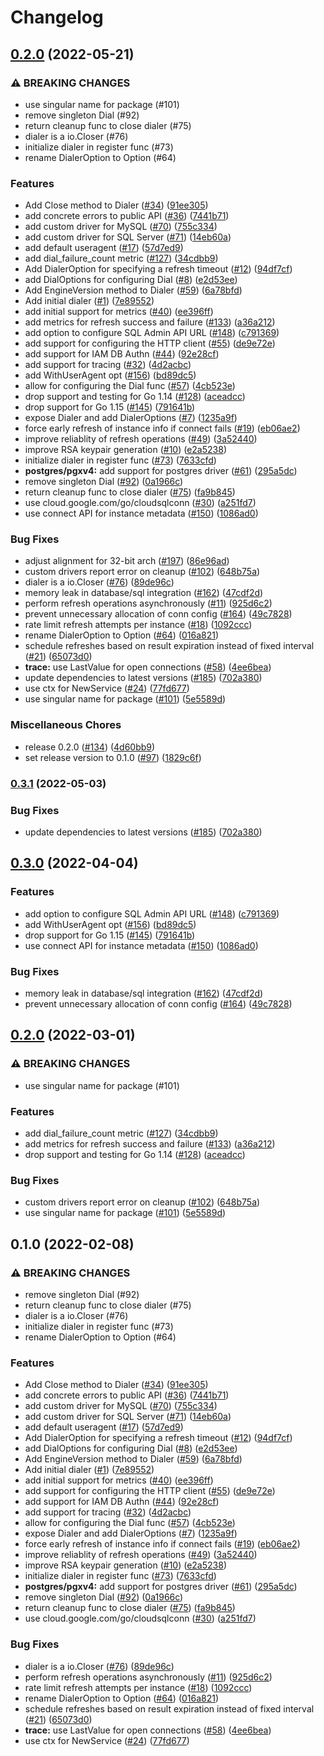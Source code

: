 # Changelog

## [0.2.0](https://github.com/renovate-bot/cloud-sql-go-connector/compare/v0.3.1...v0.2.0) (2022-05-21)


### ⚠ BREAKING CHANGES

* use singular name for package (#101)
* remove singleton Dial (#92)
* return cleanup func to close dialer (#75)
* dialer is a io.Closer (#76)
* initialize dialer in register func (#73)
* rename DialerOption to Option (#64)

### Features

* Add Close method to Dialer ([#34](https://github.com/renovate-bot/cloud-sql-go-connector/issues/34)) ([91ee305](https://github.com/renovate-bot/cloud-sql-go-connector/commit/91ee305b6af83d48ba5fc445ad1191fd99785079))
* add concrete errors to public API ([#36](https://github.com/renovate-bot/cloud-sql-go-connector/issues/36)) ([7441b71](https://github.com/renovate-bot/cloud-sql-go-connector/commit/7441b7176d8bce5d2e054aa7e53f1509aece9898))
* add custom driver for MySQL ([#70](https://github.com/renovate-bot/cloud-sql-go-connector/issues/70)) ([755c334](https://github.com/renovate-bot/cloud-sql-go-connector/commit/755c3344f28e33d18a1d7acc414352ee73e39d8a))
* add custom driver for SQL Server ([#71](https://github.com/renovate-bot/cloud-sql-go-connector/issues/71)) ([14eb60a](https://github.com/renovate-bot/cloud-sql-go-connector/commit/14eb60a88532dd81cda4d602d044c98013ee0af6))
* add default useragent ([#17](https://github.com/renovate-bot/cloud-sql-go-connector/issues/17)) ([57d7ed9](https://github.com/renovate-bot/cloud-sql-go-connector/commit/57d7ed9da73c731196bdc5120134b6dec72d9c68))
* add dial_failure_count metric ([#127](https://github.com/renovate-bot/cloud-sql-go-connector/issues/127)) ([34cdbb9](https://github.com/renovate-bot/cloud-sql-go-connector/commit/34cdbb92efa6f186bd8afdde3c8dcc810e77911e))
* Add DialerOption for specifying a refresh timeout ([#12](https://github.com/renovate-bot/cloud-sql-go-connector/issues/12)) ([94df7cf](https://github.com/renovate-bot/cloud-sql-go-connector/commit/94df7cfa21dc60463afb1ad3519455d507d610f3))
* add DialOptions for configuring Dial  ([#8](https://github.com/renovate-bot/cloud-sql-go-connector/issues/8)) ([e2d53ee](https://github.com/renovate-bot/cloud-sql-go-connector/commit/e2d53ee6c66ba58114d8a49ca86f0eb3a56ce481))
* Add EngineVersion method to Dialer ([#59](https://github.com/renovate-bot/cloud-sql-go-connector/issues/59)) ([6a78bfd](https://github.com/renovate-bot/cloud-sql-go-connector/commit/6a78bfd4a73807e4fce455ae0d6cd4f531710edd))
* Add initial dialer ([#1](https://github.com/renovate-bot/cloud-sql-go-connector/issues/1)) ([7e89552](https://github.com/renovate-bot/cloud-sql-go-connector/commit/7e8955216cc91999e3d8d17ed9eced8f63564ca7))
* add initial support for metrics ([#40](https://github.com/renovate-bot/cloud-sql-go-connector/issues/40)) ([ee396ff](https://github.com/renovate-bot/cloud-sql-go-connector/commit/ee396fffb10ea52af9072d0fdd09a8b4e9d4b736))
* add metrics for refresh success and failure ([#133](https://github.com/renovate-bot/cloud-sql-go-connector/issues/133)) ([a36a212](https://github.com/renovate-bot/cloud-sql-go-connector/commit/a36a212dbd30474721669f10fbfda1e76a22d325))
* add option to configure SQL Admin API URL ([#148](https://github.com/renovate-bot/cloud-sql-go-connector/issues/148)) ([c791369](https://github.com/renovate-bot/cloud-sql-go-connector/commit/c79136972083480d16f65a4696a7747bae942afe))
* add support for configuring the HTTP client ([#55](https://github.com/renovate-bot/cloud-sql-go-connector/issues/55)) ([de9e72e](https://github.com/renovate-bot/cloud-sql-go-connector/commit/de9e72e1dc6961f6b6ed3fe9cf4381344dd5fa37))
* add support for IAM DB Authn ([#44](https://github.com/renovate-bot/cloud-sql-go-connector/issues/44)) ([92e28cf](https://github.com/renovate-bot/cloud-sql-go-connector/commit/92e28cfccd573c0908588ad3594ef9de403e5e51))
* add support for tracing ([#32](https://github.com/renovate-bot/cloud-sql-go-connector/issues/32)) ([4d2acbc](https://github.com/renovate-bot/cloud-sql-go-connector/commit/4d2acbcecb11acbbc58f95c711051a02fb31e82f))
* add WithUserAgent opt ([#156](https://github.com/renovate-bot/cloud-sql-go-connector/issues/156)) ([bd89dc5](https://github.com/renovate-bot/cloud-sql-go-connector/commit/bd89dc50bb50d1d6ff9cf5a146071b307a54683a))
* allow for configuring the Dial func ([#57](https://github.com/renovate-bot/cloud-sql-go-connector/issues/57)) ([4cb523e](https://github.com/renovate-bot/cloud-sql-go-connector/commit/4cb523e80b4a388b37c8ce251a533a3b8d370029))
* drop support and testing for Go 1.14 ([#128](https://github.com/renovate-bot/cloud-sql-go-connector/issues/128)) ([aceadcc](https://github.com/renovate-bot/cloud-sql-go-connector/commit/aceadcc4835b6fe18639a696755302bb00f82bc2))
* drop support for Go 1.15 ([#145](https://github.com/renovate-bot/cloud-sql-go-connector/issues/145)) ([791641b](https://github.com/renovate-bot/cloud-sql-go-connector/commit/791641bb2d0ab93955b218b9bc6f5335b8ead243))
* expose Dialer and add DialerOptions ([#7](https://github.com/renovate-bot/cloud-sql-go-connector/issues/7)) ([1235a9f](https://github.com/renovate-bot/cloud-sql-go-connector/commit/1235a9f62beb678f18695afc6d22d0b8e6b7b506))
* force early refresh of instance info if connect fails ([#19](https://github.com/renovate-bot/cloud-sql-go-connector/issues/19)) ([eb06ae2](https://github.com/renovate-bot/cloud-sql-go-connector/commit/eb06ae26609cbc46fa65e50c080508d53ec0b9c2))
* improve reliablity of refresh operations ([#49](https://github.com/renovate-bot/cloud-sql-go-connector/issues/49)) ([3a52440](https://github.com/renovate-bot/cloud-sql-go-connector/commit/3a5244075f68f3c95f26218f9008bb7451934f80))
* improve RSA keypair generation ([#10](https://github.com/renovate-bot/cloud-sql-go-connector/issues/10)) ([e2a5238](https://github.com/renovate-bot/cloud-sql-go-connector/commit/e2a52388ff047144272089db60cb0b1fce7c16bf))
* initialize dialer in register func ([#73](https://github.com/renovate-bot/cloud-sql-go-connector/issues/73)) ([7633cfd](https://github.com/renovate-bot/cloud-sql-go-connector/commit/7633cfd2eaadeef065686f85ae9f2faa5087e917))
* **postgres/pgxv4:** add support for postgres driver ([#61](https://github.com/renovate-bot/cloud-sql-go-connector/issues/61)) ([295a5dc](https://github.com/renovate-bot/cloud-sql-go-connector/commit/295a5dcfbdaeb12884333e678f8b9f7f44de2b46))
* remove singleton Dial ([#92](https://github.com/renovate-bot/cloud-sql-go-connector/issues/92)) ([0a1966c](https://github.com/renovate-bot/cloud-sql-go-connector/commit/0a1966c4fe0400e8dcd14b2531db20ad7bc10855))
* return cleanup func to close dialer ([#75](https://github.com/renovate-bot/cloud-sql-go-connector/issues/75)) ([fa9b845](https://github.com/renovate-bot/cloud-sql-go-connector/commit/fa9b84576a7adcf8f0ad4296723685d681ada89e))
* use cloud.google.com/go/cloudsqlconn ([#30](https://github.com/renovate-bot/cloud-sql-go-connector/issues/30)) ([a251fd7](https://github.com/renovate-bot/cloud-sql-go-connector/commit/a251fd727813223dc08f40bc5060add3235564e6))
* use connect API for instance metadata ([#150](https://github.com/renovate-bot/cloud-sql-go-connector/issues/150)) ([1086ad0](https://github.com/renovate-bot/cloud-sql-go-connector/commit/1086ad01cc7907051147d572f4f27ab1ba538027))


### Bug Fixes

* adjust alignment for 32-bit arch ([#197](https://github.com/renovate-bot/cloud-sql-go-connector/issues/197)) ([86e96ad](https://github.com/renovate-bot/cloud-sql-go-connector/commit/86e96adf30cbc82ba170dc70ce4d0694a3b595ce))
* custom drivers report error on cleanup ([#102](https://github.com/renovate-bot/cloud-sql-go-connector/issues/102)) ([648b75a](https://github.com/renovate-bot/cloud-sql-go-connector/commit/648b75a4d8e43b3641d827086047a9c6783c1306))
* dialer is a io.Closer ([#76](https://github.com/renovate-bot/cloud-sql-go-connector/issues/76)) ([89de96c](https://github.com/renovate-bot/cloud-sql-go-connector/commit/89de96c2a4d636cc3dfe44aa1b47ab3492d5cf0c))
* memory leak in database/sql integration ([#162](https://github.com/renovate-bot/cloud-sql-go-connector/issues/162)) ([47cdf2d](https://github.com/renovate-bot/cloud-sql-go-connector/commit/47cdf2da2230801b591bf4f459bfcbe7e9432cd1))
* perform refresh operations asynchronously ([#11](https://github.com/renovate-bot/cloud-sql-go-connector/issues/11)) ([925d6c2](https://github.com/renovate-bot/cloud-sql-go-connector/commit/925d6c2686d519d182dc196c752ed0c7edb0e28c))
* prevent unnecessary allocation of conn config ([#164](https://github.com/renovate-bot/cloud-sql-go-connector/issues/164)) ([49c7828](https://github.com/renovate-bot/cloud-sql-go-connector/commit/49c782809aff84b6141027f1a2634b0a0db2b18a))
* rate limit refresh attempts per instance ([#18](https://github.com/renovate-bot/cloud-sql-go-connector/issues/18)) ([1092ccc](https://github.com/renovate-bot/cloud-sql-go-connector/commit/1092ccc04361293f6ea07fdc97cde30cf1cb1866))
* rename DialerOption to Option ([#64](https://github.com/renovate-bot/cloud-sql-go-connector/issues/64)) ([016a821](https://github.com/renovate-bot/cloud-sql-go-connector/commit/016a821ba191b7b2117c7d240507e32c289e3f0e))
* schedule refreshes based on result expiration instead of fixed interval ([#21](https://github.com/renovate-bot/cloud-sql-go-connector/issues/21)) ([65073d0](https://github.com/renovate-bot/cloud-sql-go-connector/commit/65073d0ea9582abbe01c7ca0698681624e3c7834))
* **trace:** use LastValue for open connections ([#58](https://github.com/renovate-bot/cloud-sql-go-connector/issues/58)) ([4ee6bea](https://github.com/renovate-bot/cloud-sql-go-connector/commit/4ee6bea069c196454dd48034457a16ba416b725c))
* update dependencies to latest versions ([#185](https://github.com/renovate-bot/cloud-sql-go-connector/issues/185)) ([702a380](https://github.com/renovate-bot/cloud-sql-go-connector/commit/702a3802d0383c0d71277779d80d62a5e5c23157))
* use ctx for NewService ([#24](https://github.com/renovate-bot/cloud-sql-go-connector/issues/24)) ([77fd677](https://github.com/renovate-bot/cloud-sql-go-connector/commit/77fd677ccb827feb89e6bb41eb45c22f3a2b1861))
* use singular name for package ([#101](https://github.com/renovate-bot/cloud-sql-go-connector/issues/101)) ([5e5589d](https://github.com/renovate-bot/cloud-sql-go-connector/commit/5e5589db3bb0a86d9c167cd6b85358535238176a))


### Miscellaneous Chores

* release 0.2.0 ([#134](https://github.com/renovate-bot/cloud-sql-go-connector/issues/134)) ([4d60bb9](https://github.com/renovate-bot/cloud-sql-go-connector/commit/4d60bb908c58cb1a01dd5827e785477895c45cb8))
* set release version to 0.1.0 ([#97](https://github.com/renovate-bot/cloud-sql-go-connector/issues/97)) ([1829c6f](https://github.com/renovate-bot/cloud-sql-go-connector/commit/1829c6f3f8071304d4d6c4ed9bc726fd71e78c9d))

### [0.3.1](https://github.com/GoogleCloudPlatform/cloud-sql-go-connector/compare/v0.3.0...v0.3.1) (2022-05-03)


### Bug Fixes

* update dependencies to latest versions ([#185](https://github.com/GoogleCloudPlatform/cloud-sql-go-connector/issues/185)) ([702a380](https://github.com/GoogleCloudPlatform/cloud-sql-go-connector/commit/702a3802d0383c0d71277779d80d62a5e5c23157))

## [0.3.0](https://github.com/GoogleCloudPlatform/cloud-sql-go-connector/compare/v0.2.0...v0.3.0) (2022-04-04)


### Features

* add option to configure SQL Admin API URL ([#148](https://github.com/GoogleCloudPlatform/cloud-sql-go-connector/issues/148)) ([c791369](https://github.com/GoogleCloudPlatform/cloud-sql-go-connector/commit/c79136972083480d16f65a4696a7747bae942afe))
* add WithUserAgent opt ([#156](https://github.com/GoogleCloudPlatform/cloud-sql-go-connector/issues/156)) ([bd89dc5](https://github.com/GoogleCloudPlatform/cloud-sql-go-connector/commit/bd89dc50bb50d1d6ff9cf5a146071b307a54683a))
* drop support for Go 1.15 ([#145](https://github.com/GoogleCloudPlatform/cloud-sql-go-connector/issues/145)) ([791641b](https://github.com/GoogleCloudPlatform/cloud-sql-go-connector/commit/791641bb2d0ab93955b218b9bc6f5335b8ead243))
* use connect API for instance metadata ([#150](https://github.com/GoogleCloudPlatform/cloud-sql-go-connector/issues/150)) ([1086ad0](https://github.com/GoogleCloudPlatform/cloud-sql-go-connector/commit/1086ad01cc7907051147d572f4f27ab1ba538027))


### Bug Fixes

* memory leak in database/sql integration ([#162](https://github.com/GoogleCloudPlatform/cloud-sql-go-connector/issues/162)) ([47cdf2d](https://github.com/GoogleCloudPlatform/cloud-sql-go-connector/commit/47cdf2da2230801b591bf4f459bfcbe7e9432cd1))
* prevent unnecessary allocation of conn config ([#164](https://github.com/GoogleCloudPlatform/cloud-sql-go-connector/issues/164)) ([49c7828](https://github.com/GoogleCloudPlatform/cloud-sql-go-connector/commit/49c782809aff84b6141027f1a2634b0a0db2b18a))

## [0.2.0](https://github.com/GoogleCloudPlatform/cloud-sql-go-connector/compare/v0.1.0...v0.2.0) (2022-03-01)


### ⚠ BREAKING CHANGES

* use singular name for package (#101)

### Features

* add dial_failure_count metric ([#127](https://github.com/GoogleCloudPlatform/cloud-sql-go-connector/issues/127)) ([34cdbb9](https://github.com/GoogleCloudPlatform/cloud-sql-go-connector/commit/34cdbb92efa6f186bd8afdde3c8dcc810e77911e))
* add metrics for refresh success and failure ([#133](https://github.com/GoogleCloudPlatform/cloud-sql-go-connector/issues/133)) ([a36a212](https://github.com/GoogleCloudPlatform/cloud-sql-go-connector/commit/a36a212dbd30474721669f10fbfda1e76a22d325))
* drop support and testing for Go 1.14 ([#128](https://github.com/GoogleCloudPlatform/cloud-sql-go-connector/issues/128)) ([aceadcc](https://github.com/GoogleCloudPlatform/cloud-sql-go-connector/commit/aceadcc4835b6fe18639a696755302bb00f82bc2))


### Bug Fixes

* custom drivers report error on cleanup ([#102](https://github.com/GoogleCloudPlatform/cloud-sql-go-connector/issues/102)) ([648b75a](https://github.com/GoogleCloudPlatform/cloud-sql-go-connector/commit/648b75a4d8e43b3641d827086047a9c6783c1306))
* use singular name for package ([#101](https://github.com/GoogleCloudPlatform/cloud-sql-go-connector/issues/101)) ([5e5589d](https://github.com/GoogleCloudPlatform/cloud-sql-go-connector/commit/5e5589db3bb0a86d9c167cd6b85358535238176a))


## 0.1.0 (2022-02-08)


### ⚠ BREAKING CHANGES

* remove singleton Dial (#92)
* return cleanup func to close dialer (#75)
* dialer is a io.Closer (#76)
* initialize dialer in register func (#73)
* rename DialerOption to Option (#64)

### Features

* Add Close method to Dialer ([#34](https://github.com/GoogleCloudPlatform/cloud-sql-go-connector/issues/34)) ([91ee305](https://github.com/GoogleCloudPlatform/cloud-sql-go-connector/commit/91ee305b6af83d48ba5fc445ad1191fd99785079))
* add concrete errors to public API ([#36](https://github.com/GoogleCloudPlatform/cloud-sql-go-connector/issues/36)) ([7441b71](https://github.com/GoogleCloudPlatform/cloud-sql-go-connector/commit/7441b7176d8bce5d2e054aa7e53f1509aece9898))
* add custom driver for MySQL ([#70](https://github.com/GoogleCloudPlatform/cloud-sql-go-connector/issues/70)) ([755c334](https://github.com/GoogleCloudPlatform/cloud-sql-go-connector/commit/755c3344f28e33d18a1d7acc414352ee73e39d8a))
* add custom driver for SQL Server ([#71](https://github.com/GoogleCloudPlatform/cloud-sql-go-connector/issues/71)) ([14eb60a](https://github.com/GoogleCloudPlatform/cloud-sql-go-connector/commit/14eb60a88532dd81cda4d602d044c98013ee0af6))
* add default useragent ([#17](https://github.com/GoogleCloudPlatform/cloud-sql-go-connector/issues/17)) ([57d7ed9](https://github.com/GoogleCloudPlatform/cloud-sql-go-connector/commit/57d7ed9da73c731196bdc5120134b6dec72d9c68))
* Add DialerOption for specifying a refresh timeout ([#12](https://github.com/GoogleCloudPlatform/cloud-sql-go-connector/issues/12)) ([94df7cf](https://github.com/GoogleCloudPlatform/cloud-sql-go-connector/commit/94df7cfa21dc60463afb1ad3519455d507d610f3))
* add DialOptions for configuring Dial  ([#8](https://github.com/GoogleCloudPlatform/cloud-sql-go-connector/issues/8)) ([e2d53ee](https://github.com/GoogleCloudPlatform/cloud-sql-go-connector/commit/e2d53ee6c66ba58114d8a49ca86f0eb3a56ce481))
* Add EngineVersion method to Dialer ([#59](https://github.com/GoogleCloudPlatform/cloud-sql-go-connector/issues/59)) ([6a78bfd](https://github.com/GoogleCloudPlatform/cloud-sql-go-connector/commit/6a78bfd4a73807e4fce455ae0d6cd4f531710edd))
* Add initial dialer ([#1](https://github.com/GoogleCloudPlatform/cloud-sql-go-connector/issues/1)) ([7e89552](https://github.com/GoogleCloudPlatform/cloud-sql-go-connector/commit/7e8955216cc91999e3d8d17ed9eced8f63564ca7))
* add initial support for metrics ([#40](https://github.com/GoogleCloudPlatform/cloud-sql-go-connector/issues/40)) ([ee396ff](https://github.com/GoogleCloudPlatform/cloud-sql-go-connector/commit/ee396fffb10ea52af9072d0fdd09a8b4e9d4b736))
* add support for configuring the HTTP client ([#55](https://github.com/GoogleCloudPlatform/cloud-sql-go-connector/issues/55)) ([de9e72e](https://github.com/GoogleCloudPlatform/cloud-sql-go-connector/commit/de9e72e1dc6961f6b6ed3fe9cf4381344dd5fa37))
* add support for IAM DB Authn ([#44](https://github.com/GoogleCloudPlatform/cloud-sql-go-connector/issues/44)) ([92e28cf](https://github.com/GoogleCloudPlatform/cloud-sql-go-connector/commit/92e28cfccd573c0908588ad3594ef9de403e5e51))
* add support for tracing ([#32](https://github.com/GoogleCloudPlatform/cloud-sql-go-connector/issues/32)) ([4d2acbc](https://github.com/GoogleCloudPlatform/cloud-sql-go-connector/commit/4d2acbcecb11acbbc58f95c711051a02fb31e82f))
* allow for configuring the Dial func ([#57](https://github.com/GoogleCloudPlatform/cloud-sql-go-connector/issues/57)) ([4cb523e](https://github.com/GoogleCloudPlatform/cloud-sql-go-connector/commit/4cb523e80b4a388b37c8ce251a533a3b8d370029))
* expose Dialer and add DialerOptions ([#7](https://github.com/GoogleCloudPlatform/cloud-sql-go-connector/issues/7)) ([1235a9f](https://github.com/GoogleCloudPlatform/cloud-sql-go-connector/commit/1235a9f62beb678f18695afc6d22d0b8e6b7b506))
* force early refresh of instance info if connect fails ([#19](https://github.com/GoogleCloudPlatform/cloud-sql-go-connector/issues/19)) ([eb06ae2](https://github.com/GoogleCloudPlatform/cloud-sql-go-connector/commit/eb06ae26609cbc46fa65e50c080508d53ec0b9c2))
* improve reliablity of refresh operations ([#49](https://github.com/GoogleCloudPlatform/cloud-sql-go-connector/issues/49)) ([3a52440](https://github.com/GoogleCloudPlatform/cloud-sql-go-connector/commit/3a5244075f68f3c95f26218f9008bb7451934f80))
* improve RSA keypair generation ([#10](https://github.com/GoogleCloudPlatform/cloud-sql-go-connector/issues/10)) ([e2a5238](https://github.com/GoogleCloudPlatform/cloud-sql-go-connector/commit/e2a52388ff047144272089db60cb0b1fce7c16bf))
* initialize dialer in register func ([#73](https://github.com/GoogleCloudPlatform/cloud-sql-go-connector/issues/73)) ([7633cfd](https://github.com/GoogleCloudPlatform/cloud-sql-go-connector/commit/7633cfd2eaadeef065686f85ae9f2faa5087e917))
* **postgres/pgxv4:** add support for postgres driver ([#61](https://github.com/GoogleCloudPlatform/cloud-sql-go-connector/issues/61)) ([295a5dc](https://github.com/GoogleCloudPlatform/cloud-sql-go-connector/commit/295a5dcfbdaeb12884333e678f8b9f7f44de2b46))
* remove singleton Dial ([#92](https://github.com/GoogleCloudPlatform/cloud-sql-go-connector/issues/92)) ([0a1966c](https://github.com/GoogleCloudPlatform/cloud-sql-go-connector/commit/0a1966c4fe0400e8dcd14b2531db20ad7bc10855))
* return cleanup func to close dialer ([#75](https://github.com/GoogleCloudPlatform/cloud-sql-go-connector/issues/75)) ([fa9b845](https://github.com/GoogleCloudPlatform/cloud-sql-go-connector/commit/fa9b84576a7adcf8f0ad4296723685d681ada89e))
* use cloud.google.com/go/cloudsqlconn ([#30](https://github.com/GoogleCloudPlatform/cloud-sql-go-connector/issues/30)) ([a251fd7](https://github.com/GoogleCloudPlatform/cloud-sql-go-connector/commit/a251fd727813223dc08f40bc5060add3235564e6))


### Bug Fixes

* dialer is a io.Closer ([#76](https://github.com/GoogleCloudPlatform/cloud-sql-go-connector/issues/76)) ([89de96c](https://github.com/GoogleCloudPlatform/cloud-sql-go-connector/commit/89de96c2a4d636cc3dfe44aa1b47ab3492d5cf0c))
* perform refresh operations asynchronously ([#11](https://github.com/GoogleCloudPlatform/cloud-sql-go-connector/issues/11)) ([925d6c2](https://github.com/GoogleCloudPlatform/cloud-sql-go-connector/commit/925d6c2686d519d182dc196c752ed0c7edb0e28c))
* rate limit refresh attempts per instance ([#18](https://github.com/GoogleCloudPlatform/cloud-sql-go-connector/issues/18)) ([1092ccc](https://github.com/GoogleCloudPlatform/cloud-sql-go-connector/commit/1092ccc04361293f6ea07fdc97cde30cf1cb1866))
* rename DialerOption to Option ([#64](https://github.com/GoogleCloudPlatform/cloud-sql-go-connector/issues/64)) ([016a821](https://github.com/GoogleCloudPlatform/cloud-sql-go-connector/commit/016a821ba191b7b2117c7d240507e32c289e3f0e))
* schedule refreshes based on result expiration instead of fixed interval ([#21](https://github.com/GoogleCloudPlatform/cloud-sql-go-connector/issues/21)) ([65073d0](https://github.com/GoogleCloudPlatform/cloud-sql-go-connector/commit/65073d0ea9582abbe01c7ca0698681624e3c7834))
* **trace:** use LastValue for open connections ([#58](https://github.com/GoogleCloudPlatform/cloud-sql-go-connector/issues/58)) ([4ee6bea](https://github.com/GoogleCloudPlatform/cloud-sql-go-connector/commit/4ee6bea069c196454dd48034457a16ba416b725c))
* use ctx for NewService ([#24](https://github.com/GoogleCloudPlatform/cloud-sql-go-connector/issues/24)) ([77fd677](https://github.com/GoogleCloudPlatform/cloud-sql-go-connector/commit/77fd677ccb827feb89e6bb41eb45c22f3a2b1861))
